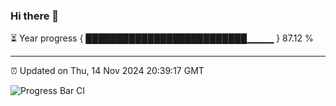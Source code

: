 ### Hi there 👋

⏳ Year progress { ██████████████████████████▁▁▁▁ } 87.12 %

---

⏰ Updated on Thu, 14 Nov 2024 20:39:17 GMT

![Progress Bar CI](https://github.com/IshwaranRudhara/GIT-ACTION/workflows/Progress%20Bar%20CI/badge.svg)

